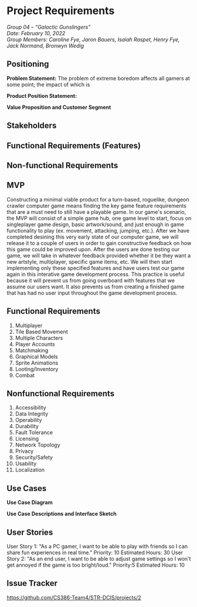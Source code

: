 
# Project Requirements

_Group 04 – “Galactic Gunslingers”\
Date: February 10, 2022\
Group Members: Caroline Fye, Jaron Bauers, Isaiah Raspet, Henry Fye, Jack Normand, Bronwyn Wedig_
## Positioning
**Problem Statement:**
The problem of extreme boredom affects all gamers at some point; the impact of which is 

**Product Position Statement:**

**Value Proposition and Customer Segment**

## Stakeholders

## Functional Requirements (Features)

## Non-functional Requirements

## MVP
Constructing a minimal viable product for a turn-based, roguelike, dungeon crawler computer game means finding the key game feature requirements that are a must need to still have a playable game. In our game's scenario, the MVP will consist of a simple game hub, one game level to start, focus on singleplayer game design, basic artwork/sound, and just enough in game functionality to play (ex. movement, attacking, jumping, etc.). After we have completed desining this very early state of our computer game, we will release it to a couple of users in order to gain constructive feedback on how this game could be improved upon. After the users are done testing our game, we will take in whatever feedback provided whether it be they want a new artstyle, multiplayer, specific game items, etc. We will then start implementing only these specified features and have users test our game again in this interative game development process. This practice is useful because it will prevent us from going overboard with features that we assume our users want. It also prevents us from creating a finished game that has had no user input throughout the game development process.

## Functional Requirements
1. Multiplayer
2. Tile Based Movement
3. Multiple Characters
4. Player Accounts
5. Matchmaking
6. Graphical Models
7. Sprite Animations
8. Looting/Inventory
9. Combat

## Nonfunctional Requirements
1. Accessibility
2. Data Integrity
3. Operability
4. Durability
5. Fault Tolerance
6. Licensing
7. Network Topology
8. Privacy
9. Security/Safety
10. Usability
11. Localization

## Use Cases

**Use Case Diagram**

**Use Case Descriptions and Interface Sketch**

## User Stories
User Story 1: "As a PC gamer, I want to be able to play with friends so I can share fun experiences in real time." Priority: 10 Estimated Hours: 30
User Story 2: "As an end user, I want to be able to adjust game settings so I won't get annoyed if the game is too bright/loud." Priority:5 Estimated Hours: 10

## Issue Tracker
https://github.com/CS386-Team4/STR-DCIS/projects/2

